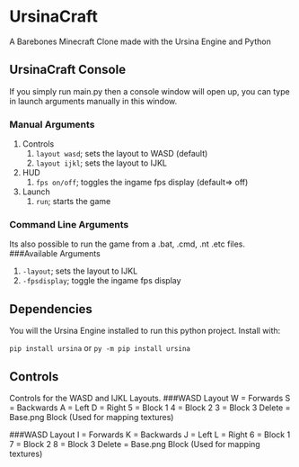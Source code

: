 # UrsinaCraft
A Barebones Minecraft Clone made with the Ursina Engine and Python

## UrsinaCraft Console
If you simply run main.py then a console window will open up, you can type in launch arguments manually in this window.
### Manual Arguments
1. Controls
   1. `layout wasd`; sets the layout to WASD (default)
   2. `layout ijkl`; sets the layout to IJKL
2. HUD
   1. `fps on/off`; toggles the ingame fps display (default=> off)
3. Launch
   1. `run`; starts the game

### Command Line Arguments
Its also possible to run the game from a .bat, .cmd, .nt .etc files.
###Available Arguments
1. `-layout`; sets the layout to IJKL
2. `-fpsdisplay`; toggle the ingame fps display

## Dependencies
You will the Ursina Engine installed to run this python project.
Install with:

`pip install ursina`
or
`py -m pip install ursina`

## Controls
Controls for the WASD and IJKL Layouts.
###WASD Layout
W = Forwards
S = Backwards
A = Left
D = Right
5 = Block 1
4 = Block 2
3 = Block 3
Delete = Base.png Block (Used for mapping textures)

###WASD Layout
I = Forwards
K = Backwards
J = Left
L = Right
6 = Block 1
7 = Block 2
8 = Block 3
Delete = Base.png Block (Used for mapping textures)

